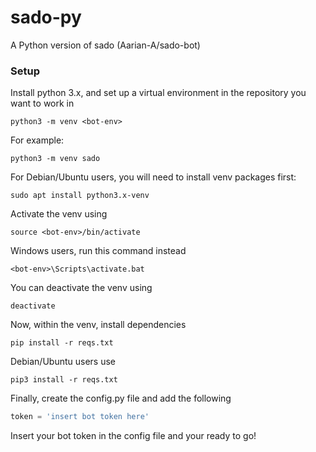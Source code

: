 # sado-py
A Python version of sado (Aarian-A/sado-bot)

### Setup
Install python 3.x, and set up a virtual environment in the repository you want to work in
```
python3 -m venv <bot-env>
```
For example:
```
python3 -m venv sado
```
For Debian/Ubuntu users, you will need to install venv packages first:
```
sudo apt install python3.x-venv
```
Activate the venv using
```
source <bot-env>/bin/activate
```
Windows users, run this command instead
```
<bot-env>\Scripts\activate.bat
```
You can deactivate the venv using
```
deactivate
```
Now, within the venv, install dependencies
```
pip install -r reqs.txt
```
Debian/Ubuntu users use
```
pip3 install -r reqs.txt
```
Finally, create the config.py file and add the following
```py
token = 'insert bot token here'
```
Insert your bot token in the config file and your ready to go!
